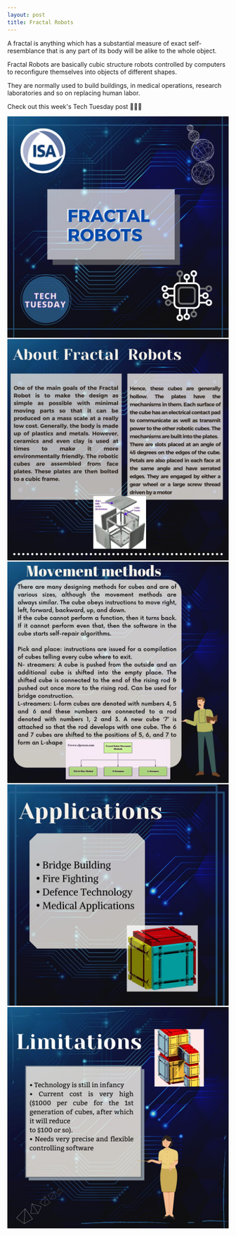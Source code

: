 ```yaml
---
layout: post
title: Fractal Robots 
---
```

<p>A fractal is anything which has a substantial measure of exact self-resemblance that is any part of its body will be alike to the whole object.<p/>
<p>Fractal Robots are basically cubic structure robots controlled by computers to reconfigure themselves into objects of different shapes.<p/>
<p>They are normally used to build buildings, in medical operations, research laboratories and so on replacing human labor.
<p/>
<p>Check out this week's Tech Tuesday post 🎉🔥💫
<p/>

<img src="/images/tech-tuesdays-content/MECH/Fractal Robots/1.jpeg" alt="Fractal Robots 1">
<img src="/images/tech-tuesdays-content/MECH/Fractal Robots/2.jpeg" alt="Fractal Robots 2">
<img src="/images/tech-tuesdays-content/MECH/Fractal Robots/3.jpeg" alt="Fractal Robots 3">
<img src="/images/tech-tuesdays-content/MECH/Fractal Robots/4.jpeg" alt="Fractal Robots 4">
<img src="/images/tech-tuesdays-content/MECH/Fractal Robots/5.jpeg" alt="Fractal Robots 5">
